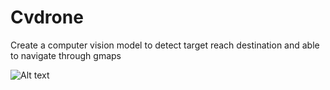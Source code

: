 # Cvdrone
Create a computer vision model to detect target reach destination and able to navigate through gmaps

![Alt text](https://drive.google.com/file/d/1KNqGyXyq4GUsf8qarv6CT5WY8nIleshN/view?usp=drivesdk)
